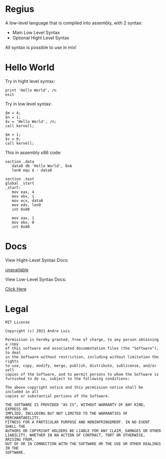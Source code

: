 # Regius
 A low-level language that is compiled into assembly, with 2 syntax:

 - Main Low Level Syntax
 - Optional Hight Level Syntax
 
 All syntax is possible to use in mix!

# Hello World
 Try in hight level syntax:

 ```
print 'Hello World', /n
exit
 ```

 Try in low level syntax:
 
 ```
$m = 4;
$n = 1;
$v = 'Hello World', /n;
call kernell;

$m = 1;
$v = 0;
call kernell;
 ```

This in assembly x86 code:

 ```
section .data
    data0 db 'Hello World', 0xA
    len0 equ $ - data0

section .text
global _start
_start:
    mov eax, 4
    mov ebx, 1
    mov ecx, data0
    mov edx, len0
    int 0x80

    mov eax, 1
    mov ebx, 0
    int 0x80
 ```

# Docs

 View Hight-Level Syntax Docs:
 
 [unavailable](README.md)

 View Low-Level Syntax Docs:

 [Click Here](docs/hight-level.md)

# Legal

    MIT License

    Copyright (c) 2021 Andre Luis

    Permission is hereby granted, free of charge, to any person obtaining a copy
    of this software and associated documentation files (the "Software"), to deal
    in the Software without restriction, including without limitation the rights
    to use, copy, modify, merge, publish, distribute, sublicense, and/or sell
    copies of the Software, and to permit persons to whom the Software is
    furnished to do so, subject to the following conditions:

    The above copyright notice and this permission notice shall be included in all
    copies or substantial portions of the Software.

    THE SOFTWARE IS PROVIDED "AS IS", WITHOUT WARRANTY OF ANY KIND, EXPRESS OR
    IMPLIED, INCLUDING BUT NOT LIMITED TO THE WARRANTIES OF MERCHANTABILITY,
    FITNESS FOR A PARTICULAR PURPOSE AND NONINFRINGEMENT. IN NO EVENT SHALL THE
    AUTHORS OR COPYRIGHT HOLDERS BE LIABLE FOR ANY CLAIM, DAMAGES OR OTHER
    LIABILITY, WHETHER IN AN ACTION OF CONTRACT, TORT OR OTHERWISE, ARISING FROM,
    OUT OF OR IN CONNECTION WITH THE SOFTWARE OR THE USE OR OTHER DEALINGS IN THE
    SOFTWARE.

